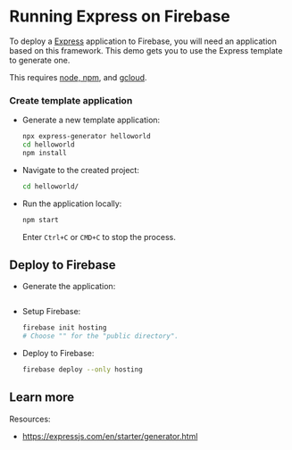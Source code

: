 # Running Express on Firebase

<!--- Generated 2022-08-24 06:28:16.941323 -->

To deploy a [Express](https://expressjs.com/) application to Firebase, you will need an application
based on this framework. This demo gets you to use the Express template to generate one. 

This requires [node, npm](https://cloud.google.com/nodejs/docs/setup), and [gcloud](https://cloud.google.com/sdk/docs/install). 

### Create template application


* Generate a new template application: 

    ```bash
    npx express-generator helloworld
    cd helloworld
    npm install

    ```




* Navigate to the created project:

    ```bash
    cd helloworld/
    ```

* Run the application locally:

    ```bash
    npm start
    ```

    Enter `Ctrl+C` or `CMD+C` to stop the process.




## Deploy to Firebase

* Generate the application: 

    ```bash
    
    ```

* Setup Firebase: 

    ```bash
    firebase init hosting
    # Choose "" for the "public directory".
    ```

* Deploy to Firebase: 

    ```bash
    firebase deploy --only hosting
    ```



## Learn more

Resources: 

- https://expressjs.com/en/starter/generator.html
